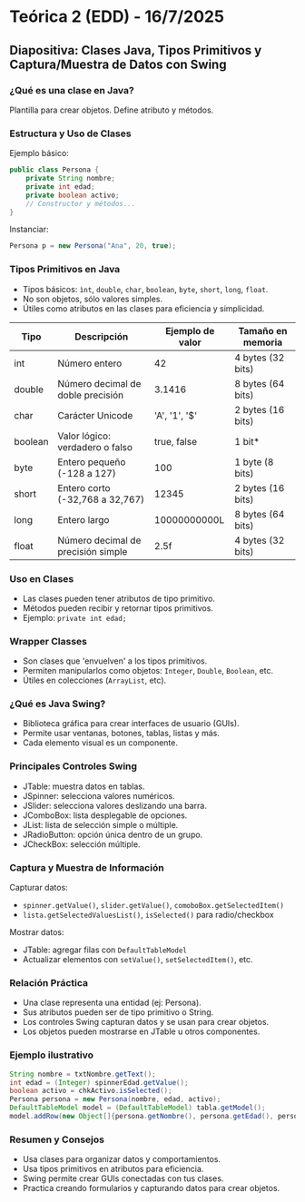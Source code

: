 # Teórica 2 (EDD) - 16/7/2025

## **Diapositiva: Clases Java, Tipos Primitivos y Captura/Muestra de Datos con Swing**

### ¿Qué es una clase en Java?

Plantilla para crear objetos. Define atributo y métodos.

### Estructura y Uso de Clases

Ejemplo básico:

```java
public class Persona {
    private String nombre;
    private int edad;
    private boolean activo;
    // Constructor y métodos...
}
```
Instanciar:

```java
Persona p = new Persona("Ana", 20, true);
```

### Tipos Primitivos en Java

* Tipos básicos: `ìnt`, `double`, `char`, `boolean`, `byte`, `short`, `long`, `float`.
* No son objetos, sólo valores simples.
* Útiles como atributos en las clases para eficiencia y simplicidad.

| Tipo    | Descripción                            | Ejemplo de valor       | Tamaño en memoria       |
|---------|----------------------------------------|------------------------|-------------------------|
| int     | Número entero                          | 42                     | 4 bytes (32 bits)       |
| double  | Número decimal de doble precisión      | 3.1416                 | 8 bytes (64 bits)       |
| char    | Carácter Unicode                       | 'A', '1', '$'          | 2 bytes (16 bits)       |
| boolean | Valor lógico: verdadero o falso        | true, false            | 1 bit*                  |
| byte    | Entero pequeño (-128 a 127)            | 100                    | 1 byte (8 bits)         |
| short   | Entero corto (-32,768 a 32,767)        | 12345                  | 2 bytes (16 bits)       |
| long    | Entero largo                           | 10000000000L           | 8 bytes (64 bits)       |
| float   | Número decimal de precisión simple     | 2.5f                   | 4 bytes (32 bits)       |

### Uso en Clases

* Las clases pueden tener atributos de tipo primitivo.
* Métodos pueden recibir y retornar tipos primitivos.
* Ejemplo: `private int edad;`

### Wrapper Classes

* Son clases que 'envuelven' a los tipos primitivos.
* Permiten manipularlos como objetos: `Integer`, `Double`, `Boolean`, etc.
* Útiles en colecciones (`ArrayList`, etc).

### ¿Qué es Java Swing?

* Biblioteca gráfica para crear interfaces de usuario (GUIs).
* Permite usar ventanas, botones, tablas, listas y más.
* Cada elemento visual es un componente.

### Principales Controles Swing

* JTable: muestra datos en tablas.
* JSpinner: selecciona valores numéricos.
* JSlider: selecciona valores deslizando una barra.
* JComboBox: lista desplegable de opciones.
* JList: lista de selección simple o múltiple.
* JRadioButton: opción única dentro de un grupo.
* JCheckBox: selección múltiple.

### Captura y Muestra de Información

Capturar datos:
* `spinner.getValue()`, `slider.getValue()`, `comoboBox.getSelectedItem()`
* `lista.getSelectedValuesList()`, `isSelected()` para radio/checkbox

Mostrar datos:
* JTable: agregar filas con `DefaultTableModel`
* Actualizar elementos con `setValue()`, `setSelectedItem()`, etc.

### Relación Práctica

* Una clase representa una entidad (ej: Persona).
* Sus atributos pueden ser de tipo primitivo o String.
* Los controles Swing capturan datos y se usan para crear objetos.
* Los objetos pueden mostrarse en JTable u otros componentes.

### Ejemplo ilustrativo

```java
String nombre = txtNombre.getText();
int edad = (Integer) spinnerEdad.getValue();
boolean activo = chkActivo.isSelected();
Persona persona = new Persona(nombre, edad, activo);
DefaultTableModel model = (DefaultTableModel) tabla.getModel();
model.addRow(new Object[]{persona.getNombre(), persona.getEdad(), persona.isActivo()});
```
### Resumen y Consejos

* Usa clases para organizar datos y comportamientos.
* Usa tipos primitivos en atributos para eficiencia.
* Swing permite crear GUIs conectadas con tus clases.
* Practica creando formularios y capturando datos para crear objetos.